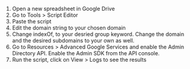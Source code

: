1) Open a new spreadsheet in Google Drive
2) Go to Tools > Script Editor
3) Paste the script
4) Edit the domain string to your chosen domain
5) Change indexOf, to your desried group keyword. Change the domain and the desired subdomains to your own as well.
6) Go to Resources > Advanced Google Services and enable the Admin Directory API. Enable the Admin SDK from the API console.
7) Run the script, click on View > Logs to see the results

